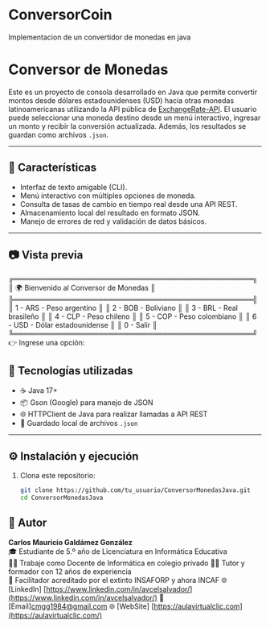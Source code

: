 # ConversorCoin
Implementacion de un convertidor de monedas en java
# Conversor de Monedas

Este es un proyecto de consola desarrollado en Java que permite convertir montos desde dólares estadounidenses (USD) hacia otras monedas latinoamericanas utilizando la API pública de [ExchangeRate-API](https://www.exchangerate-api.com/). El usuario puede seleccionar una moneda destino desde un menú interactivo, ingresar un monto y recibir la conversión actualizada. Además, los resultados se guardan como archivos `.json`.

---

## 📌 Características

- Interfaz de texto amigable (CLI).
- Menú interactivo con múltiples opciones de moneda.
- Consulta de tasas de cambio en tiempo real desde una API REST.
- Almacenamiento local del resultado en formato JSON.
- Manejo de errores de red y validación de datos básicos.

---

## 📷 Vista previa
╔════════════════════════════════════════════════╗ 
║ 🌍 Bienvenido al Conversor de Monedas          ║ 
╠════════════════════════════════════════════════╣ 
║ 1 - ARS - Peso argentino                       ║ 
║ 2 - BOB - Boliviano                            ║ 
║ 3 - BRL - Real brasileño                       ║ 
║ 4 - CLP - Peso chileno                         ║ 
║ 5 - COP - Peso colombiano                      ║ 
║ 6 - USD - Dólar estadounidense                 ║ 
║ 0 - Salir                                      ║ 
╚════════════════════════════════════════════════╝ 
👉 Ingrese una opción:


## 🧪 Tecnologías utilizadas

- ☕ Java 17+
- 📦 Gson (Google) para manejo de JSON
- 🌐 HTTPClient de Java para realizar llamadas a API REST
- 📂 Guardado local de archivos `.json`

---

## ⚙️ Instalación y ejecución

1. Clona este repositorio:
   ```bash
   git clone https://github.com/tu_usuario/ConversorMonedasJava.git
   cd ConversorMonedasJava

## 👤 Autor

**Carlos Mauricio Galdámez González**  
🎓 Estudiante de 5.º año de Licenciatura en Informática Educativa  
👨‍🏫 Trabaje como Docente de Informática en colegio privado 
🧑‍🏫 Tutor y formador con 12 años de experiencia  
🏅 Facilitador acreditado por el extinto INSAFORP y ahora INCAF
🌐 [LinkedIn] [https://www.linkedin.com/in/avcelsalvador/](https://www.linkedin.com/in/avcelsalvador/)
📧 [Email]cmgg1984@gmail.com 
🌐 [WebSite] [https://aulavirtualclic.com](https://aulavirtualclic.com/)
